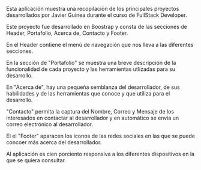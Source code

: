 Esta aplicación muestra una recopilación de los principales proyectos desarrollados por Javier Guinea durante el curso de FullStack Developer.

Este proyecto fue desarrollado en Boostrap y consta de las secciones de Header, Portafolio, Acerca de, Contacto y Footer.

En el Header contiene el menú de navegación que nos lleva a las diferentes secciones.

En la sección de "Portafolio" se muestra una breve descripción de la funcionalidad de cada proyecto y las herramientas utlizadas para su desarrollo.

En "Acerca de", hay una pequeña semblanza del desarrollador, de sus habilidades y de las herramientas que conoce y que utiliza para el desarrollo.

"Contacto" permita la captura del Nombre, Correo y Mensaje de los interesados en contactar al desarrollador y en automático se envia un correo electrónico al desarrollador.

El el "Footer" aparacen los iconos de las redes sociales en las que se puede concoer más acerca del desarrollador.

Al aplicación es cien porciento responsiva a los diferentes dispositivos en la que se quiera consultar.
